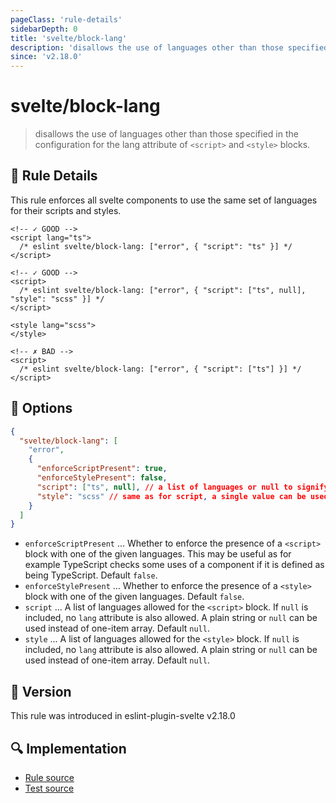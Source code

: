 ```yaml
---
pageClass: 'rule-details'
sidebarDepth: 0
title: 'svelte/block-lang'
description: 'disallows the use of languages other than those specified in the configuration for the lang attribute of `<script>` and `<style>` blocks.'
since: 'v2.18.0'
---
```


# svelte/block-lang

> disallows the use of languages other than those specified in the configuration for the lang attribute of `<script>` and `<style>` blocks.

## :book: Rule Details

This rule enforces all svelte components to use the same set of languages for their scripts and styles.

<!--eslint-skip-->

```svelte
<!-- ✓ GOOD -->
<script lang="ts">
  /* eslint svelte/block-lang: ["error", { "script": "ts" }] */
</script>
```

<!--eslint-skip-->

```svelte
<!-- ✓ GOOD -->
<script>
  /* eslint svelte/block-lang: ["error", { "script": ["ts", null], "style": "scss" }] */
</script>

<style lang="scss">
</style>
```

<!--eslint-skip-->

```svelte
<!-- ✗ BAD -->
<script>
  /* eslint svelte/block-lang: ["error", { "script": ["ts"] }] */
</script>
```

## :wrench: Options

```json
{
  "svelte/block-lang": [
    "error",
    {
      "enforceScriptPresent": true,
      "enforceStylePresent": false,
      "script": ["ts", null], // a list of languages or null to signify no language specified
      "style": "scss" // same as for script, a single value can be used instead of an array.
    }
  ]
}
```

- `enforceScriptPresent` ... Whether to enforce the presence of a `<script>` block with one of the given languages. This may be useful as for example TypeScript checks some uses of a component if it is defined as being TypeScript. Default `false`.
- `enforceStylePresent` ... Whether to enforce the presence of a `<style>` block with one of the given languages. Default `false`.
- `script` ... A list of languages allowed for the `<script>` block. If `null` is included, no `lang` attribute is also allowed. A plain string or `null` can be used instead of one-item array. Default `null`.
- `style` ... A list of languages allowed for the `<style>` block. If `null` is included, no `lang` attribute is also allowed. A plain string or `null` can be used instead of one-item array. Default `null`.

## :rocket: Version

This rule was introduced in eslint-plugin-svelte v2.18.0

## :mag: Implementation

- [Rule source](https://github.com/sveltejs/eslint-plugin-svelte/blob/main/packages/eslint-plugin-svelte/src/rules/block-lang.ts)
- [Test source](https://github.com/sveltejs/eslint-plugin-svelte/blob/main/packages/eslint-plugin-svelte/tests/src/rules/block-lang.ts)
